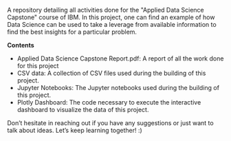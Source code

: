 A repository detailing all activities done for the "Applied Data Science Capstone" course of IBM. In this project, one can find an example of how Data Science can be used to take a leverage from available information to find the best insights for a particular problem.

**Contents**
- Applied Data Science Capstone Report.pdf: A report of all the work done for this project
- CSV data: A collection of CSV files used during the building of this project.
- Jupyter Notebooks: The Jupyter notebooks used during the building of this project.
- Plotly Dashboard: The code necessary to execute the interactive dashboard to visualize the data of this project.

Don’t hesitate in reaching out if you have any suggestions or just want to talk about ideas. Let’s keep learning together! :)
